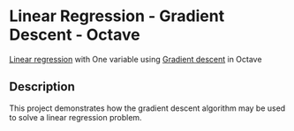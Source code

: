 # Linear Regression - Gradient Descent - Octave
[Linear regression](http://en.wikipedia.org/wiki/Linear_regression) with One variable using [Gradient descent](http://en.wikipedia.org/wiki/Gradient_descent) in Octave

## Description
This project demonstrates how the gradient descent algorithm may be used to solve a linear regression problem.
